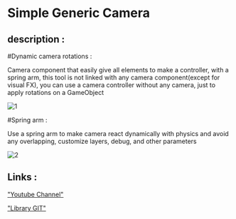 # Simple Generic Camera


## description :

#Dynamic camera rotations :

Camera component that easily give all elements to make a controller, with a spring arm, this tool is not linked with any camera component(except for visual FX), you can use a camera controller without any camera, just to apply rotations on a GameObject

![1](https://github.com/Light974-M/UnityPersonalDataBank/assets/72139424/4b6b8ff4-06b7-432d-b36d-df431961da99)


#Spring arm :

Use a spring arm to make camera react dynamically with physics and avoid any overlapping, customize layers, debug, and other parameters

![2](https://github.com/Light974-M/UnityPersonalDataBank/assets/72139424/aced4684-14d8-4a86-85b4-4b3b25a9cd9d)

## Links :

["Youtube Channel"](https://www.youtube.com/channel/UCxjjGkXuKOAXwEwMINgoGbA)

["Library GIT"](https://github.com/Light974-M/UnityPersonalDataBank)
